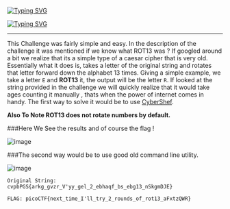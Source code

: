 
[![Typing SVG](https://readme-typing-svg.herokuapp.com?font=Fira+Code&size=30&pause=1000&width=435&lines=MOD26)](https://git.io/typing-svg)


[![Typing SVG](https://readme-typing-svg.herokuapp.com?font=Fira+Code&size=26&duration=3500&pause=1000&color=F72C2C&width=435&lines=Cryptography)](https://git.io/typing-svg)


---



This Challenge was fairly simple and 
easy. In the description of the 
challenge it was mentioned if we know 
what ROT13 was ? If googled around a bit we realize that its a simple type of a caesar cipher that is very old. Essentially what it does is, takes a letter of the original string and rotates that letter forward down the alphabet 13 times. Giving a simple example, we take a letter `E` and **ROT13** it, the output will be the letter `R`. If looked at the string provided in the challenge we will quickly realize that it would take ages counting it manually , thats when the power of internet comes in handy. The first way to solve it would be to use [CyberShef](https://gchq.github.io/CyberChef/).

**Also To Note ROT13 does not rotate numbers by default.**

###Here We See the results and of course the flag !


![image](https://user-images.githubusercontent.com/102762345/234507143-316750b9-a06b-477b-a76a-89770583c5eb.png)


###The second way would be to use good old command line utility.

![image](https://user-images.githubusercontent.com/102762345/234506832-b7390466-fd26-434d-b8be-4d32d1908efd.png)


`Original String: cvpbPGS{arkg_gvzr_V'yy_gel_2_ebhaqf_bs_ebg13_nSkgmDJE}`

`FLAG: picoCTF{next_time_I'll_try_2_rounds_of_rot13_aFxtzQWR}`

